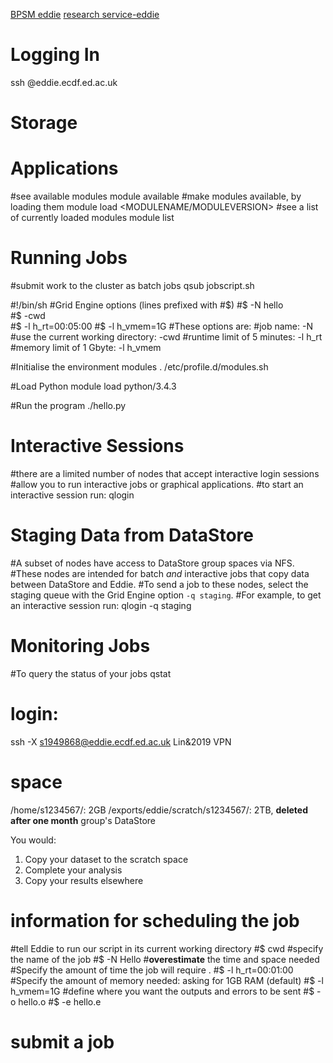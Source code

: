 [BPSM eddie](http://129.215.170.35/07_Using_Eddie.html)
[research service-eddie](https://www.wiki.ed.ac.uk/display/ResearchServices/Anaconda)


# Logging In
ssh <YOUR UUN>@eddie.ecdf.ed.ac.uk
# Storage 

# Applications 
#see available modules
module available
#make modules available, by loading them
module load <MODULENAME/MODULEVERSION>
#see a list of currently loaded modules
module list
# Running Jobs 
#submit work to the cluster as batch jobs
qsub jobscript.sh

#!/bin/sh
#Grid Engine options (lines prefixed with #$)
#$ -N hello              
#$ -cwd                  
#$ -l h_rt=00:05:00 
#$ -l h_vmem=1G
#These options are:
#job name: -N
#use the current working directory: -cwd
#runtime limit of 5 minutes: -l h_rt
#memory limit of 1 Gbyte: -l h_vmem

#Initialise the environment modules
. /etc/profile.d/modules.sh
 
#Load Python
module load python/3.4.3
 
#Run the program
./hello.py
# Interactive Sessions 
#there are a limited number of nodes that accept interactive login sessions
#allow you to run interactive jobs or graphical applications. #to start an interactive session run:
qlogin
# Staging Data from DataStore 
#A subset of nodes have access to DataStore group spaces via NFS. 
#These nodes are intended for batch _and_ interactive jobs that copy data between DataStore and Eddie. 
#To send a job to these nodes, select the staging queue with the Grid Engine option `-q staging`. 
#For example, to get an interactive session run:
qlogin -q staging
# Monitoring Jobs 
#To query the status of your jobs
qstat
# login:
ssh -X s1949868@eddie.ecdf.ed.ac.uk
Lin&2019
VPN
# space
/home/s1234567/: 2GB
/exports/eddie/scratch/s1234567/: 2TB, **deleted after one month**
group's DataStore

You would:
1.  Copy your dataset to the scratch space
2.  Complete your analysis
3.  Copy your results elsewhere
# information for scheduling the job
#tell Eddie to run our script in its current working directory
#$ cwd
#specify the name of the job
#$ -N Hello
#**overestimate** the time and space needed
#Specify the amount of time the job will require .
#$ -l h_rt=00:01:00
#Specify the amount of memory needed: asking for 1GB RAM (default)
#$ -l h_vmem=1G
#define where you want the outputs and errors to be sent
#$ -o hello.o
#$ -e hello.e

# submit a job

<!--stackedit_data:
eyJoaXN0b3J5IjpbOTM2NTEyOTE2LDMyMjIwMjAyMiwxOTY3NT
I5ODI2LC0xMDAyNTI5NzEyLC0xNTA2NzI3ODAyLDM4OTUyNTEw
NiwtMTIzMTg4MzQ1Niw3MjI2MjMxODAsMTUxODAzNTA2Niw0ND
c1NjkzNzgsMTcwMDIwMzY2OCw4NTU0OTAwNywtMTU1NzY1NTA0
Myw1NTUzMTMyMTEsMzAzMTI2ODc2LC0xMzc1MzcxMjM0LC01Mz
c3MzkxNDUsLTEzMjc2ODgyODIsNzAyMDAxMjMwLDM2OTU2MDA1
MF19
-->